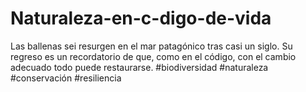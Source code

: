 # Naturaleza-en-c-digo-de-vida
Las ballenas sei resurgen en el mar patagónico tras casi un siglo. Su regreso es un recordatorio de que, como en el código, con el cambio adecuado todo puede restaurarse. #biodiversidad #naturaleza #conservación #resiliencia
